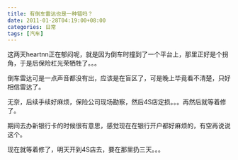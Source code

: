 ```yaml
---
title: 有倒车雷达也是一种错吗？
date: 2011-01-28T04:19:00+08:00
categories: 日常
tags: [汽车]
---
```


这两天heartnn正在郁闷呢，就是因为倒车时撞到了一个平台上，那里正好是个拐角，于是后保险杠光荣牺牲了。。。

倒车雷达可是一点声音都没有出，应该是在盲区了，可是晚上毕竟看不清楚，只好相信雷达了。

无奈，后续手续好麻烦，保险公司现场勘察，然后4S店定损。。。再然后就等着修了。

期间去办新银行卡的时候很有意思，感觉现在在银行开户都好麻烦的，有空再说说这个。

现在就等着修了，明天开到4S店去，要在那里扔三天。。。
